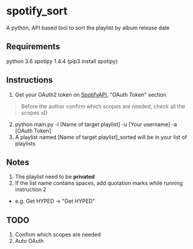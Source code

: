 # spotify_sort
A python, API based tool to sort the playlist by album release date

## Requirements
python    3.6
spotipy   1.4.4 (pip3 install spotipy)

## Instructions
1. Get your OAuth2 token on [SpotifyAPI](https://developer.spotify.com/console/get-track), "OAuth Token" section
> Before the author confirm which scopes are needed, check all the scopes xD
2. python main.py -l [Name of target playlist] -u [Your username] -a [OAuth Token]
3. A playlist named [Name of target playlist]_sorted will be in your list of playlists

## Notes
1. The playlist need to be **privated**
2. If the list name contains spaces, add quotation marks while running instruction 2
  - e.g. Get HYPED -> "Get HYPED"

## TODO
1. Confirm which scopes are needed
2. Auto OAuth
